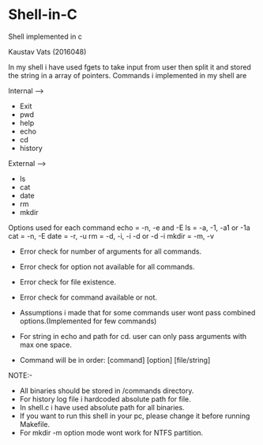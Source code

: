 # Shell-in-C
Shell implemented in c

Kaustav Vats (2016048)

In my shell i have used fgets to take input from user then split it and stored the string in a array of pointers.
Commands i implemented in my shell are 

Internal -->
- Exit
- pwd
- help
- echo
- cd
- history

External -->
- ls
- cat
- date
- rm
- mkdir

Options used for each command
echo =  -n, -e and -E
ls = -a, -1, -a1 or -1a
cat = -n, -E
date = -r, -u
rm = -d, -i, -i -d or -d -i
mkdir = -m, -v

- Error check for number of arguments for all commands.
- Error check for option not available for all commands.
- Error check for file existence.
- Error check for command available or not.

- Assumptions i made that for some commands user wont pass combined options.(Implemented for few commands)
- For string in echo and path for cd. user can only pass arguments with max one space.
- Command will be in order:
[command] [option] [file/string]

NOTE:- 
- All binaries should be stored in /commands directory.
- For history log file i hardcoded absolute path for file.
- In shell.c i have used absolute path for all binaries.
- If you want to run this shell in your pc, please change it before running Makefile.
- For mkdir -m option mode wont work for NTFS partition.
